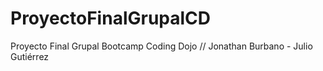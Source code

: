 # ProyectoFinalGrupalCD
Proyecto Final Grupal Bootcamp Coding Dojo // Jonathan Burbano - Julio Gutiérrez
